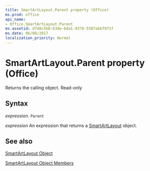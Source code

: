 ```yaml
---
title: SmartArtLayout.Parent property (Office)
ms.prod: office
api_name:
- Office.SmartArtLayout.Parent
ms.assetid: d7d8c5b0-63de-bda1-8376-5587abbf971f
ms.date: 06/08/2017
localization_priority: Normal
---
```



# SmartArtLayout.Parent property (Office)

Returns the calling object. Read-only


## Syntax

_expression_. `Parent`

 _expression_ An expression that returns a [SmartArtLayout](Office.SmartArtLayout.md) object.


## See also


[SmartArtLayout Object](Office.SmartArtLayout.md)



[SmartArtLayout Object Members](./overview/Library-Reference/smartartlayout-members-office.md)

